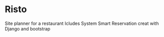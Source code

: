 # Risto
Site planner for a restaurant Icludes System Smart Reservation creat with Django and bootstrap
